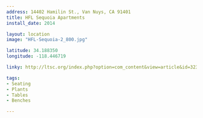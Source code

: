 ```yaml
---
address: 14402 Hamilin St., Van Nuys, CA 91401 
title: HFL Sequoia Apartments
install_date: 2014

layout: location
image: "HFL-Sequoia-2_800.jpg"

latitude: 34.188350
longitude: -118.446719

linky: http://ltsc.org/index.php?option=com_content&view=article&id=323

tags:	
- Seating
- Plants
- Tables
- Benches

---
```

